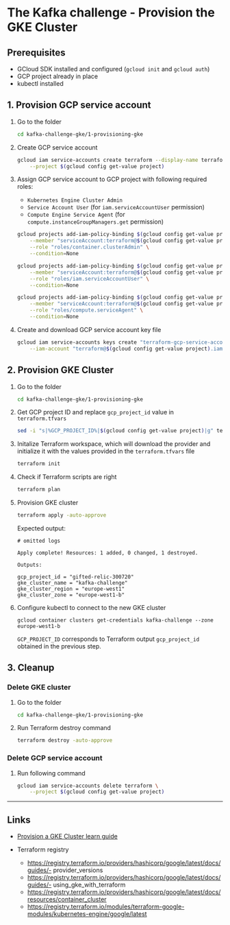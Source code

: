 
# The Kafka challenge - Provision the GKE Cluster

## Prerequisites

- GCloud SDK installed and configured (`gcloud init` and `gcloud auth`)
- GCP project already in place
- kubectl installed

## 1. Provision GCP service account

1. Go to the folder

    ```bash
    cd kafka-challenge-gke/1-provisioning-gke
    ```

1. Create GCP service account

    ```bash
    gcloud iam service-accounts create terraform --display-name terraform \
        --project $(gcloud config get-value project)
    ```

1. Assign GCP service account to GCP project with following required roles:

    - `Kubernetes Engine Cluster Admin`
    - `Service Account User` (for `iam.serviceAccountUser` permission)
    - `Compute Engine Service Agent` (for `compute.instanceGroupManagers.get` permission)

    ```bash
    gcloud projects add-iam-policy-binding $(gcloud config get-value project) \
        --member "serviceAccount:terraform@$(gcloud config get-value project).iam.gserviceaccount.com" \
        --role "roles/container.clusterAdmin" \
        --condition=None

    gcloud projects add-iam-policy-binding $(gcloud config get-value project) \
        --member "serviceAccount:terraform@$(gcloud config get-value project).iam.gserviceaccount.com" \
        --role "roles/iam.serviceAccountUser" \
        --condition=None

    gcloud projects add-iam-policy-binding $(gcloud config get-value project) \
        --member "serviceAccount:terraform@$(gcloud config get-value project).iam.gserviceaccount.com" \
        --role "roles/compute.serviceAgent" \
        --condition=None
    ```

1. Create and download GCP service account key file

    ```bash
    gcloud iam service-accounts keys create "terraform-gcp-service-account.json" \
        --iam-account "terraform@$(gcloud config get-value project).iam.gserviceaccount.com"
    ```

## 2. Provision GKE Cluster

1. Go to the folder

    ```bash
    cd kafka-challenge-gke/1-provisioning-gke
    ```

1. Get GCP project ID and replace `gcp_project_id` value in `terraform.tfvars`

    ```bash
    sed -i "s|%GCP_PROJECT_ID%|$(gcloud config get-value project)|g" terraform.tfvars
    ```

1. Initalize Terraform workspace, which will download the provider and initialize it with the values provided in the `terraform.tfvars` file

    ```bash
    terraform init
    ```

1. Check if Terraform scripts are right

    ```bash
    terraform plan
    ```

1. Provision GKE cluster

    ```bash
    terraform apply -auto-approve
    ```

    Expected output:
    ```log
    # omitted logs

    Apply complete! Resources: 1 added, 0 changed, 1 destroyed.

    Outputs:

    gcp_project_id = "gifted-relic-300720"
    gke_cluster_name = "kafka-challenge"
    gke_cluster_region = "europe-west1"
    gke_cluster_zone = "europe-west1-b"
    ```

1. Configure kubectl to connect to the new GKE cluster

    ```shell
    gcloud container clusters get-credentials kafka-challenge --zone europe-west1-b
    ```

    `GCP_PROJECT_ID` corresponds to Terraform output `gcp_project_id` obtained in the previous step.

## 3. Cleanup

### Delete GKE cluster

1. Go to the folder

    ```bash
    cd kafka-challenge-gke/1-provisioning-gke
    ```

1. Run Terraform destroy command

    ```bash
    terraform destroy -auto-approve
    ```

### Delete GCP service account

1. Run following command

    ```bash
    gcloud iam service-accounts delete terraform \
        --project $(gcloud config get-value project)
    ```

---

## Links

- [Provision a GKE Cluster learn guide](https://learn.hashicorp.com/terraform/kubernetes/provision-gke-cluster)

- Terraform registry
  - https://registry.terraform.io/providers/hashicorp/google/latest/docs/guides/- provider_versions
  - https://registry.terraform.io/providers/hashicorp/google/latest/docs/guides/- using_gke_with_terraform
  - https://registry.terraform.io/providers/hashicorp/google/latest/docs/resources/container_cluster
  - https://registry.terraform.io/modules/terraform-google-modules/kubernetes-engine/google/latest

